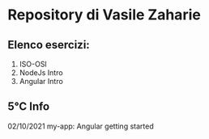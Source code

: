 # Repository di Vasile Zaharie   
## Elenco esercizi: 
1. ISO-OSI
2. NodeJs Intro
3. Angular Intro

## 5°C Info
02/10/2021 my-app: Angular getting started